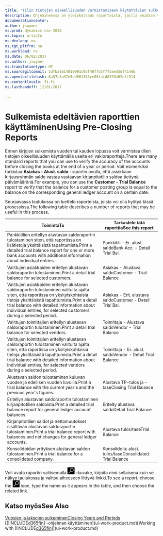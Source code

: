 ```yaml
---
title: "Tilin tietojen oikeellisuuden varmistamiseen käytettävien sulkemista edeltävien raporttien yleiskatsaus"
description: Ohjeaiheessa on yleiskatsaus raporteista, joilla voidaan varmistaa tilien tietojen oikeellisuus ennen kirjojen sulkemista vuoden tai kauden lopussa.
documentationcenter: 
author: jswymer
ms.prod: dynamics-nav-2018
ms.topic: article
ms.devlang: na
ms.tgt_pltfrm: na
ms.workload: na
ms.date: 06/02/2017
ms.author: jswymer
ms.translationtype: HT
ms.sourcegitcommit: 1dfba8b14019991c95f40ffd5f7fbaed5df414eb
ms.openlocfilehash: 6a57c5a37e5dd561343ce08fafd8593462eff514
ms.contentlocale: fi-fi
ms.lasthandoff: 12/01/2017

---
```

# <a name="using-pre-closing-reports"></a><span data-ttu-id="103d4-103">Sulkemista edeltävien raporttien käyttäminen</span><span class="sxs-lookup"><span data-stu-id="103d4-103">Using Pre-Closing Reports</span></span>
<span data-ttu-id="103d4-104">Ennen kirjojen sulkemista vuoden tai kauden lopussa voit varmistaa tilien tietojen oikeellisuuden käyttämällä useita eri vakioraportteja.</span><span class="sxs-lookup"><span data-stu-id="103d4-104">There are many standard reports that you can use to verify the accuracy of the accounts before closing the books at the end of a year or period.</span></span> <span data-ttu-id="103d4-105">Voit esimerkiksi tarkistaa **Asiakas - Alust. saldo** -raportin avulla, että asiakkaan kirjausryhmän saldo vastaa vastaavan kirjanpitotilin saldoa tiettynä päivämääränä.</span><span class="sxs-lookup"><span data-stu-id="103d4-105">For example, you can use the **Customer - Trial Balance** report to verify that the balance for a customer posting group is equal to the balance on the corresponding general ledger account on a certain date.</span></span>

<span data-ttu-id="103d4-106">Seuraavassa taulukossa on luettelo raporteista, joista voi olla hyötyä tässä prosessissa.</span><span class="sxs-lookup"><span data-stu-id="103d4-106">The following table describes a number of reports that may be useful in this process.</span></span>

| <span data-ttu-id="103d4-107">Toiminta</span><span class="sxs-lookup"><span data-stu-id="103d4-107">To</span></span> | <span data-ttu-id="103d4-108">Tarkastele tätä raporttia</span><span class="sxs-lookup"><span data-stu-id="103d4-108">See this report</span></span> |
| --- | --- |
| <span data-ttu-id="103d4-109">Pankkitilien eritellyn alustavan saldoraportin tulostaminen siten, että raportissa on lisätietoja yksittäisistä tapahtumista.</span><span class="sxs-lookup"><span data-stu-id="103d4-109">Print a detailed trial balance report for one or more bank accounts with additional information about individual entries.</span></span> |<span data-ttu-id="103d4-110">Pankkitili - Er. alust. saldo</span><span class="sxs-lookup"><span data-stu-id="103d4-110">Bank Acc. - Detail Trial Bal.</span></span> |
| <span data-ttu-id="103d4-111">Valittujen asiakkaiden eritellyn alustavan saldoraportin tulostaminen.</span><span class="sxs-lookup"><span data-stu-id="103d4-111">Print a detail trial balance for selected customers.</span></span> |<span data-ttu-id="103d4-112">Asiakas - Alustava saldo</span><span class="sxs-lookup"><span data-stu-id="103d4-112">Customer - Trial Balance</span></span> |
| <span data-ttu-id="103d4-113">Valittujen asiakkaiden eritellyn alustavan saldoraportin tulostaminen valitulta ajalta siten, että raportissa on yksityiskohtaisia tietoja yksittäisistä tapahtumista.</span><span class="sxs-lookup"><span data-stu-id="103d4-113">Print a detail trial balance with detailed information about individual entries, for selected customers during a selected period.</span></span> |<span data-ttu-id="103d4-114">Asiakas - Erit. alustava saldo</span><span class="sxs-lookup"><span data-stu-id="103d4-114">Customer - Detail Trial Bal.</span></span> |
| <span data-ttu-id="103d4-115">Valittujen toimittajien eritellyn alustavan saldoraportin tulostaminen.</span><span class="sxs-lookup"><span data-stu-id="103d4-115">Print a detail trial balance for selected vendors.</span></span> |<span data-ttu-id="103d4-116">Toimittaja - Alustava saldo</span><span class="sxs-lookup"><span data-stu-id="103d4-116">Vendor - Trial Balance</span></span> |
| <span data-ttu-id="103d4-117">Valittujen toimittajien eritellyn alustavan saldoraportin tulostaminen valitulta ajalta siten, että raportissa on yksityiskohtaisia tietoja yksittäisistä tapahtumista.</span><span class="sxs-lookup"><span data-stu-id="103d4-117">Print a detail trial balance with detailed information about individual entries, for selected vendors during a selected period.</span></span> |<span data-ttu-id="103d4-118">Toimittaja - Er. alust. saldo</span><span class="sxs-lookup"><span data-stu-id="103d4-118">Vendor - Detail Trial Balance</span></span> |
| <span data-ttu-id="103d4-119">Alustavan saldon tulostaminen kuluvan vuoden ja edellisen vuoden luvuilla.</span><span class="sxs-lookup"><span data-stu-id="103d4-119">Print a trial balance with the current year's and the previous year's figures.</span></span> |<span data-ttu-id="103d4-120">Alustava TP-tulos ja -tase</span><span class="sxs-lookup"><span data-stu-id="103d4-120">Closing Trial Balance</span></span> |
| <span data-ttu-id="103d4-121">Eritellyn alustavan saldoraportin tulostaminen kirjanpitotilien saldoista.</span><span class="sxs-lookup"><span data-stu-id="103d4-121">Print a detailed trial balance report for general ledger account balances.</span></span> |<span data-ttu-id="103d4-122">Eritelty alustava saldo</span><span class="sxs-lookup"><span data-stu-id="103d4-122">Detail Trial Balance</span></span> |
| <span data-ttu-id="103d4-123">Kirjanpitotilien saldot ja nettomuutokset sisältävän alustavan saldoraportin tulostaminen.</span><span class="sxs-lookup"><span data-stu-id="103d4-123">Print a trial balance report with balances and net changes for general ledger accounts.</span></span> |<span data-ttu-id="103d4-124">Alustava tulos/tase</span><span class="sxs-lookup"><span data-stu-id="103d4-124">Trial Balance</span></span> |
| <span data-ttu-id="103d4-125">Konsolidoidun yrityksen alustavan saldon tulostaminen.</span><span class="sxs-lookup"><span data-stu-id="103d4-125">Print a trial balance for a consolidated company.</span></span> |<span data-ttu-id="103d4-126">Konsolidoitu alust. tulos/tase</span><span class="sxs-lookup"><span data-stu-id="103d4-126">Consolidated Trial Balance</span></span> |

<span data-ttu-id="103d4-127">Voit avata raportin valitsemalla ![Etsi sivua tai raporttia](media/ui-search/search_small.png "Etsi sivua tai raporttia -kuvake") -kuvake, kirjoita nimi sellaisena kuin se näkyy taulukossa ja valitse aiheeseen liittyvä linkki.</span><span class="sxs-lookup"><span data-stu-id="103d4-127">To see a report, choose the ![Search for Page or Report](media/ui-search/search_small.png "Search for Page or Report icon") icon, type the name as it appears in the table, and then choose the related link.</span></span>

## <a name="see-also"></a><span data-ttu-id="103d4-128">Katso myös</span><span class="sxs-lookup"><span data-stu-id="103d4-128">See Also</span></span>
[<span data-ttu-id="103d4-129">Vuosien ja jaksojen sulkeminen</span><span class="sxs-lookup"><span data-stu-id="103d4-129">Closing Years and Periods</span></span>](year-close-years-periods.md)  
<span data-ttu-id="103d4-130">[[!INCLUDE[d365fin](includes/d365fin_md.md)] -ohjelman käyttäminen](ui-work-product.md)</span><span class="sxs-lookup"><span data-stu-id="103d4-130">[Working with [!INCLUDE[d365fin](includes/d365fin_md.md)]](ui-work-product.md)</span></span>


